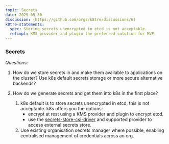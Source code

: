 ```yaml
---
topic: Secrets
date: 2025-05-30
discussion: (https://github.com/orgs/k8tre/discussions/6)
k8tre-statements:
  spec: Storing secrets unencrypted in etcd is not acceptable. 
  refimpl: KMS provider and plugin the preferred solution for MVP.
---
```


### Secrets

*Questions*:
1. How do we store secrets in and make them available to applications on the cluster? Use k8s default secrets storage or more secure alternative backends?
2. How do we generate secrets and get them into k8s in the first place?

    1. k8s default is to store secrets unencrypted in etcd, this is not acceptable. k8s offers you the options:
        - encrypt at rest using a KMS provider and plugin to encrypt etcd. 
        - use the [secrets-store-csi-driver](https://secrets-store-csi-driver.sigs.k8s.io/concepts.html) and supported provider to access external secrets store.
    2. Use existing organisation secrets manager where possible, enabling centralised management of credentials across an org.
